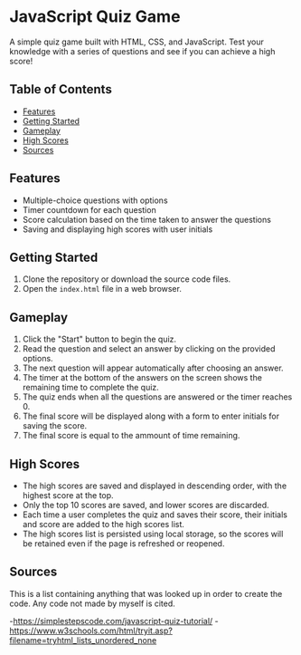 # JavaScript Quiz Game

A simple quiz game built with HTML, CSS, and JavaScript. Test your knowledge with a series of questions and see if you can achieve a high score!

## Table of Contents
- [Features](#features)
- [Getting Started](#getting-started)
- [Gameplay](#gameplay)
- [High Scores](#high-scores)
- [Sources](#sources)

## Features
- Multiple-choice questions with options
- Timer countdown for each question
- Score calculation based on the time taken to answer the questions
- Saving and displaying high scores with user initials

## Getting Started
1. Clone the repository or download the source code files.
2. Open the `index.html` file in a web browser.

## Gameplay
1. Click the "Start" button to begin the quiz.
2. Read the question and select an answer by clicking on the provided options.
3. The next question will appear automatically after choosing an answer.
4. The timer at the bottom of the answers on the screen shows the remaining time to complete the quiz.
5. The quiz ends when all the questions are answered or the timer reaches 0.
6. The final score will be displayed along with a form to enter initials for saving the score.
7. The final score is equal to the ammount of time remaining.

## High Scores
- The high scores are saved and displayed in descending order, with the highest score at the top.
- Only the top 10 scores are saved, and lower scores are discarded.
- Each time a user completes the quiz and saves their score, their initials and score are added to the high scores list.
- The high scores list is persisted using local storage, so the scores will be retained even if the page is refreshed or reopened.

## Sources

This is a list containing anything that was looked up in order to create the code. Any code not made by myself is cited.

-https://simplestepscode.com/javascript-quiz-tutorial/
-https://www.w3schools.com/html/tryit.asp?filename=tryhtml_lists_unordered_none
